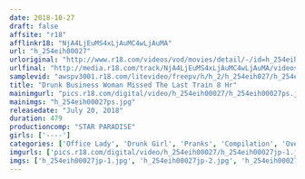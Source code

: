 ```yaml
---
date: 2018-10-27
draft: false
affsite: "r18"
afflinkr18: "NjA4LjEuMS4xLjAuMC4wLjAuMA"
url: "h_254eih00027"
urloriginal: "http://www.r18.com/videos/vod/movies/detail/-/id=h_254eih00027"
urlfinal: "http://media.r18.com/track/NjA4LjEuMS4xLjAuMC4wLjAuMA/videos/vod/movies/detail/-/id=h_254eih00027"
samplevid: "awspv3001.r18.com/litevideo/freepv/h/h_2/h_254eih027/h_254eih027_dmb_w.mp4"
title: "Drunk Business Woman Missed The Last Train 8 Hr"
mainimgurl: "pics.r18.com/digital/video/h_254eih00027/h_254eih00027ps.jpg"
mainimgs: "h_254eih00027ps.jpg"
releasedate: "July 20, 2018"
duration: 479
productioncomp: "STAR PARADISE"
girls: ['----']
categories: ['Office Lady', 'Drunk Girl', 'Pranks', 'Compilation', 'Over 4 Hours', 'Hi-Def']
imgurls: ['pics.r18.com/digital/video/h_254eih00027/h_254eih00027jp-1.jpg', 'pics.r18.com/digital/video/h_254eih00027/h_254eih00027jp-2.jpg', 'pics.r18.com/digital/video/h_254eih00027/h_254eih00027jp-3.jpg', 'pics.r18.com/digital/video/h_254eih00027/h_254eih00027jp-4.jpg', 'pics.r18.com/digital/video/h_254eih00027/h_254eih00027jp-5.jpg', 'pics.r18.com/digital/video/h_254eih00027/h_254eih00027jp-6.jpg', 'pics.r18.com/digital/video/h_254eih00027/h_254eih00027jp-7.jpg', 'pics.r18.com/digital/video/h_254eih00027/h_254eih00027jp-8.jpg', 'pics.r18.com/digital/video/h_254eih00027/h_254eih00027jp-9.jpg', 'pics.r18.com/digital/video/h_254eih00027/h_254eih00027jp-10.jpg', 'pics.r18.com/digital/video/h_254eih00027/h_254eih00027jp-11.jpg', 'pics.r18.com/digital/video/h_254eih00027/h_254eih00027jp-12.jpg', 'pics.r18.com/digital/video/h_254eih00027/h_254eih00027jp-13.jpg', 'pics.r18.com/digital/video/h_254eih00027/h_254eih00027jp-14.jpg', 'pics.r18.com/digital/video/h_254eih00027/h_254eih00027jp-15.jpg', 'pics.r18.com/digital/video/h_254eih00027/h_254eih00027jp-16.jpg', 'pics.r18.com/digital/video/h_254eih00027/h_254eih00027jp-17.jpg', 'pics.r18.com/digital/video/h_254eih00027/h_254eih00027jp-18.jpg', 'pics.r18.com/digital/video/h_254eih00027/h_254eih00027jp-19.jpg', 'pics.r18.com/digital/video/h_254eih00027/h_254eih00027jp-20.jpg']
imgs: ['h_254eih00027jp-1.jpg', 'h_254eih00027jp-2.jpg', 'h_254eih00027jp-3.jpg', 'h_254eih00027jp-4.jpg', 'h_254eih00027jp-5.jpg', 'h_254eih00027jp-6.jpg', 'h_254eih00027jp-7.jpg', 'h_254eih00027jp-8.jpg', 'h_254eih00027jp-9.jpg', 'h_254eih00027jp-10.jpg', 'h_254eih00027jp-11.jpg', 'h_254eih00027jp-12.jpg', 'h_254eih00027jp-13.jpg', 'h_254eih00027jp-14.jpg', 'h_254eih00027jp-15.jpg', 'h_254eih00027jp-16.jpg', 'h_254eih00027jp-17.jpg', 'h_254eih00027jp-18.jpg', 'h_254eih00027jp-19.jpg', 'h_254eih00027jp-20.jpg']
---
```

